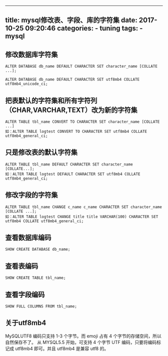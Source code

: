 
---
title: mysql修改表、字段、库的字符集
date: 2017-10-25 09:20:46
categories:
    - tuning
tags: 
    - mysql
---

## 修改数据库字符集

```angularjs
ALTER DATABASE db_name DEFAULT CHARACTER SET character_name [COLLATE ...];

ALTER DATABASE db_name DEFAULT CHARACTER SET utf8mb4 COLLATE utf8mb4_unicode_ci;
```

## 把表默认的字符集和所有字符列（CHAR,VARCHAR,TEXT）改为新的字符集

```
ALTER TABLE tbl_name CONVERT TO CHARACTER SET character_name [COLLATE ...]
如：ALTER TABLE logtest CONVERT TO CHARACTER SET utf8mb4 COLLATE utf8mb4_general_ci;
```

## 只是修改表的默认字符集

```
ALTER TABLE tbl_name DEFAULT CHARACTER SET character_name [COLLATE...];
如：ALTER TABLE logtest DEFAULT CHARACTER SET utf8mb4 COLLATE utf8mb4_general_ci;
```

## 修改字段的字符集

```
ALTER TABLE tbl_name CHANGE c_name c_name CHARACTER SET character_name [COLLATE ...];
如：ALTER TABLE logtest CHANGE title title VARCHAR(100) CHARACTER SET utf8mb4 COLLATE utf8mb4_general_ci;
```

## 查看数据库编码

```
SHOW CREATE DATABASE db_name;
```

## 查看表编码

```
SHOW CREATE TABLE tbl_name;
```

## 查看字段编码

```
SHOW FULL COLUMNS FROM tbl_name;
```

## 关于utf8mb4

MySQLUTF8 编码只支持 1-3 个字节。而 emoji 占有 4 个字节的存储空间，所以自然保存不了。
从 MYSQL5.5 开始，可支持 4 个字节 UTF 编码，只要将编码标记成 utf8mb4 即可。并且 utf8mb4 是兼容 utf8 的。
